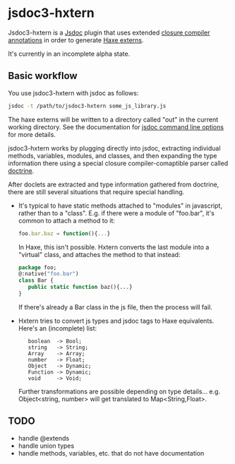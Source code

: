 jsdoc3-hxtern
============


Jsdoc3-hxtern is a [Jsdoc](http://usejsdoc.org/) plugin that uses extended
[closure compiler
annotations](https://developers.google.com/closure/compiler/docs/js-for-compiler)
in order to generate [Haxe externs](http://haxe.org/doc/js/extern_libraries).

It's currently in an incomplete alpha state.


## Basic workflow

You use jsdoc3-hxtern with jsdoc as follows:

```bash
jsdoc -t /path/to/jsdoc3-hxtern some_js_library.js
```
The haxe externs will be written to a directory called "out" in the current
working directory.  See the documentation for [jsdoc command line
options](http://usejsdoc.org/about-commandline.html) for more details.

jsdoc3-hxtern works by plugging directly into jsdoc, extracting individual 
methods, variables, modules, and classes, and then expanding the type
information there using a special closure compiler-comaptible parser called
[doctrine](https://github.com/Constellation/doctrine).

After doclets are extracted and type information gathered from doctrine, there
are still several situations that require special handling.  
 
-  It's typical to have static methods attached to "modules" in javascript,
   rather than to a "class".  E.g. if there were a module of "foo.bar", it's
   common to attach a method to it:
   ```js
   foo.bar.baz = function(){...}
   ```
   In Haxe, this isn't possible.  Hxtern converts the last module into a
   "virtual" class, and attaches the method to that instead:

   ```haxe
   package foo;
   @:native("foo.bar")
   class Bar {
      public static function baz(){...}
   }
   ```
   If there's already a Bar class in the js file, then the process will fail.

-  Hxtern tries to convert js types and jsdoc tags to Haxe equivalents.
   Here's an (incomplete) list:
   ```
      boolean  -> Bool;
      string   -> String;
      Array    -> Array;
      number   -> Float;
      Object   -> Dynamic;
      Function -> Dynamic;
      void     -> Void;
   ```
   Further transformations are possible depending on type details... e.g. 
   Object<string, number> will get translated to Map<String,Float>.

## TODO

- handle @extends
- handle union types
- handle methods, variables, etc. that do not have documentation

